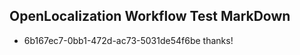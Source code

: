 ## OpenLocalization Workflow Test MarkDown
* 6b167ec7-0bb1-472d-ac73-5031de54f6be thanks!

<!--HONumber=Jul16_HO3-->


